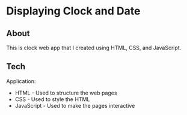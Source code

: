 # Displaying Clock and Date

## About ##

This is clock web app that I created using HTML, CSS, and JavaScript.

## Tech ##

Application:
- HTML - Used to structure the web pages
- CSS - Used to style the HTML
- JavaScript - Used to make the pages interactive
